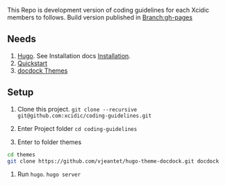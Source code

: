 This Repo is development version of coding guidelines for each Xcidic members to follows. Build version published in [Branch:gh-pages](https://github.com/xcidic/coding-guidelines/tree/gh-pages)

## Needs
1. [Hugo](https://gohugo.io). See Installation docs [Installation](https://gohugo.io/overview/installing/).
2. [Quickstart](https://gohugo.io/overview/quickstart/)
3. [docdock Themes]()

## Setup
1. Clone this project. `git clone --recursive git@github.com:xcidic/coding-guidelines.git`

1. Enter Project folder `cd coding-guidelines`

1. Enter to folder themes

```bash
cd themes
git clone https://github.com/vjeantet/hugo-theme-docdock.git docdock
```

1. Run `hugo`. `hugo server`
